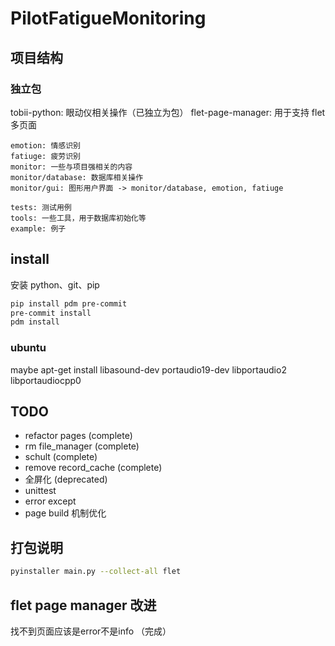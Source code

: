 # PilotFatigueMonitoring

## 项目结构

### 独立包
tobii-python: 眼动仪相关操作（已独立为包）
flet-page-manager: 用于支持 flet 多页面

```
emotion: 情感识别
fatiuge: 疲劳识别
monitor: 一些与项目强相关的内容
monitor/database: 数据库相关操作
monitor/gui: 图形用户界面 -> monitor/database, emotion, fatiuge

tests: 测试用例
tools: 一些工具，用于数据库初始化等
example: 例子

```

## install
安装 python、git、pip
```bash
pip install pdm pre-commit
pre-commit install 
pdm install
```

### ubuntu
maybe
apt-get install libasound-dev portaudio19-dev libportaudio2 libportaudiocpp0

## TODO
- refactor pages (complete)
- rm file_manager (complete)
- schult (complete)
- remove record_cache (complete)
- 全屏化 (deprecated)
- unittest
- error except
- page build 机制优化


## 打包说明
```bash
pyinstaller main.py --collect-all flet
```


## flet page manager 改进
找不到页面应该是error不是info （完成）
